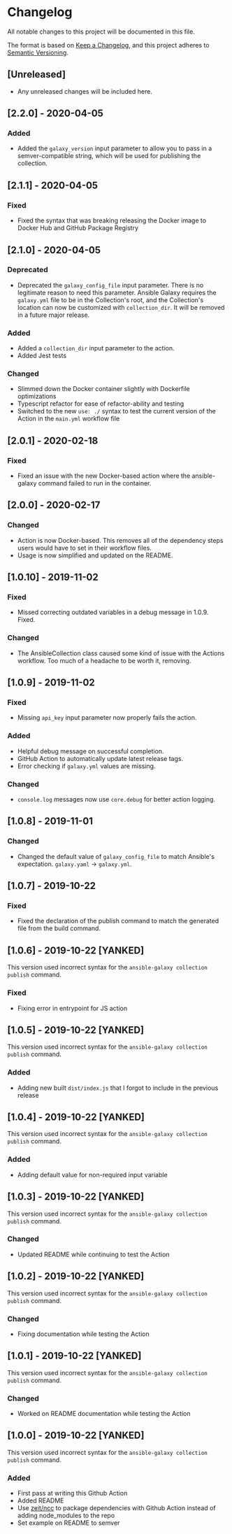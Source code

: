 # Changelog
All notable changes to this project will be documented in this file.

The format is based on [Keep a Changelog](https://keepachangelog.com/en/1.0.0/),
and this project adheres to [Semantic Versioning](https://semver.org/spec/v2.0.0.html).

## [Unreleased]

- Any unreleased changes will be included here.

## [2.2.0] - 2020-04-05

### Added

- Added the `galaxy_version` input parameter to allow you to pass in a semver-compatible string, which will be used for publishing the collection.

## [2.1.1] - 2020-04-05

### Fixed

- Fixed the syntax that was breaking releasing the Docker image to Docker Hub and GitHub Package Registry

## [2.1.0] - 2020-04-05

### Deprecated

- Deprecated the `galaxy_config_file` input parameter. There is no legitimate reason to need this parameter. Ansible Galaxy requires the `galaxy.yml` file to be in the Collection's root, and the Collection's location can now be customized with `collection_dir`. It will be removed in a future major release.

### Added

- Added a `collection_dir` input parameter to the action.
- Added Jest tests

### Changed

- Slimmed down the Docker container slightly with Dockerfile optimizations
- Typescript refactor for ease of refactor-ability and testing
- Switched to the new `use: ./` syntax to test the current version of the Action in the `main.yml` workflow file

## [2.0.1] - 2020-02-18

### Fixed

- Fixed an issue with the new Docker-based action where the ansible-galaxy command failed to run in the container.

## [2.0.0] - 2020-02-17

### Changed

- Action is now Docker-based. This removes all of the dependency steps users would have to set in their workflow files.
- Usage is now simplified and updated on the README.

## [1.0.10] - 2019-11-02

### Fixed

- Missed correcting outdated variables in a debug message in 1.0.9. Fixed.

### Changed

- The AnsibleCollection class caused some kind of issue with the Actions workflow. Too much of a headache to be worth it, removing.

## [1.0.9] - 2019-11-02

### Fixed

- Missing `api_key` input parameter now properly fails the action.

### Added

- Helpful debug message on successful completion.
- GitHub Action to automatically update latest release tags.
- Error checking if `galaxy.yml` values are missing.

### Changed

- `console.log` messages now use `core.debug` for better action logging.

## [1.0.8] - 2019-11-01

### Changed

- Changed the default value of `galaxy_config_file` to match Ansible's expectation. `galaxy.yaml` -> `galaxy.yml`.

## [1.0.7] - 2019-10-22

### Fixed

- Fixed the declaration of the publish command to match the generated file from the build command.

## [1.0.6] - 2019-10-22 [YANKED]

This version used incorrect syntax for the `ansible-galaxy collection publish` command.

### Fixed

- Fixing error in entrypoint for JS action

## [1.0.5] - 2019-10-22 [YANKED]

This version used incorrect syntax for the `ansible-galaxy collection publish` command.

### Added

- Adding new built `dist/index.js` that I forgot to include in the previous release

## [1.0.4] - 2019-10-22 [YANKED]

This version used incorrect syntax for the `ansible-galaxy collection publish` command.

### Added

- Adding default value for non-required input variable

## [1.0.3] - 2019-10-22 [YANKED]

This version used incorrect syntax for the `ansible-galaxy collection publish` command.

### Changed

- Updated README while continuing to test the Action

## [1.0.2] - 2019-10-22 [YANKED]

This version used incorrect syntax for the `ansible-galaxy collection publish` command.

### Changed

- Fixing documentation while testing the Action

## [1.0.1] - 2019-10-22 [YANKED]

This version used incorrect syntax for the `ansible-galaxy collection publish` command.
 
### Changed

- Worked on README documentation while testing the Action

## [1.0.0] - 2019-10-22 [YANKED]

This version used incorrect syntax for the `ansible-galaxy collection publish` command.

### Added

- First pass at writing this Github Action
- Added README
- Use [zeit/ncc](https://github.com/zeit/ncc) to package dependencies with Github Action instead of adding node_modules to the repo
- Set example on README to semver
